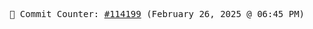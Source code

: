 <p align="center">
    <samp>
        📮 Commit Counter: <a href="https://github.com/Javascript-void0/Javascript-void0/commits/main">#114199</a> (February 26, 2025 @ 06:45 PM)
    </samp>
</p>
